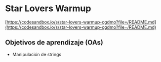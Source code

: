 # Star Lovers Warmup

[https://codesandbox.io/s/star-lovers-warmup-cgdmo?file=/README.md](https://codesandbox.io/s/star-lovers-warmup-cgdmo?file=/README.md)


## Objetivos de aprendizaje (OAs)

- Manipulación de strings

